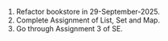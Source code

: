 1. Refactor bookstore in 29-September-2025.
2. Complete Assignment of List, Set and Map.
3. Go through Assignment 3 of SE.
